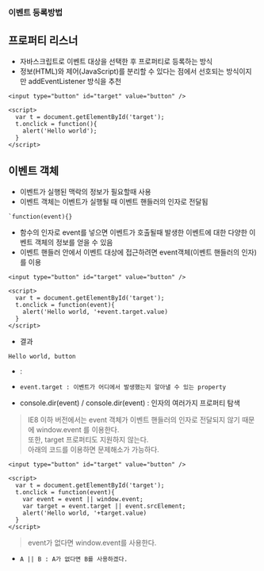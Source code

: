 ### 이벤트 등록방법
## 프로퍼티 리스너
- 자바스크립트로 이벤트 대상을 선택한 후 프로퍼티로 등록하는 방식
- 정보(HTML)와 제어(JavaScript)를 분리할 수 있다는 점에서 선호되는 방식이지만 addEventListener 방식을 추천

```
<input type="button" id="target" value="button" />

<script>
  var t = document.getElementById('target');
  t.onclick = function(){
    alert('Hello world');
  }
</script>
```


## 이벤트 객체
- 이벤트가 실행된 맥락의 정보가 필요할때 사용
- 이벤트 객체는 이벤트가 실행될 때 이벤트 핸들러의 인자로 전달됨
```
`function(event){}
```
- 함수의 인자로 event를 넣으면 이벤트가 호출될때 발생한 이벤트에 대한 다양한 이벤트 객체의 정보를 얻을 수 있음
- 이벤트 핸들러 안에서 이벤트 대상에 접근하려면 event객체(이벤트 핸들러의 인자)를 이용

```
<input type="button" id="target" value="button" />

<script>
  var t = document.getElementById('target');
  t.onclick = function(event){
    alert('Hello world, '+event.target.value)
  }
</script>
```
- 결과
```
Hello world, button
```
-  : 

- `event.target : 이벤트가 어디에서 발생했는지 알아낼 수 있는 property`

- console.dir(event) \/ console.dir(event) : 인자의 여러가지 프로퍼티 탐색

> IE8 이하 버전에서는 event 객체가 이벤트 핸들러의 인자로 전달되지 않기 때문에 window.event 를 이용한다.<br/>또한, target 프로퍼티도 지원하지 않는다.<br/>아래의 코드를 이용하면 문제해소가 가능하다.

```
<input type="button" id="target" value="button" />

<script>
  var t = document.getElementById('target');
  t.onclick = function(event){
    var event = event || window.event;
    var target = event.target || event.srcElement;
    alert('Hello world, '+target.value)
  }
</script>
```
> event가 없다면 window.event를 사용한다.

- `A || B : A가 없다면 B를 사용하겠다.`
